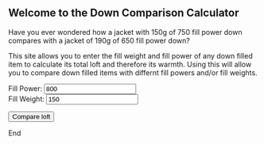 ## Welcome to the Down Comparison Calculator

Have you ever wondered how a  jacket with 150g of 750 fill power down compares with a jacket of 190g of 650 fill power down? 

This site allows you to enter the fill weight and fill power of any down filled item to calculate its total loft and therefore its warmth. Using this will allow you to compare down filled items with differnt fill powers and/or fill weights.

<form id="frm1" action="/action_page.php">
  Fill Power: <input type="number" name="fpower" value="800"><br>
  Fill Weight: <input type="text" name="fweight" value="150"><br>
</form> 

<button onclick="myFunction()">Compare loft</button>

<p id="demo"></p>

<script>
function myFunction() {
    var fp = document.getElementByName("fpower")[0].value;
    var fweight = document.getElementByName("fweight")[0].value;
    document.getElementById("demo").innerHTML = fp;
}
</script>



End